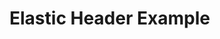 # Elastic Header Example

<common-codepen-snippet title="Vue 3 Elastic Draggable Header Example" slug="ZEWGmar" :height="474" tab="js,result" :team="false" user="immarina" />
